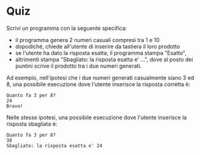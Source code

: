 # Quiz

Scrivi un programma con la seguente specifica:
- il programma genera 2 numeri casuali compresi tra 1 e 10
- dopodiché, chiede all'utente di inserire da tastiera il loro prodotto
- se l'utente ha dato la risposta esatta, il programma stampa "Esatto", 
- altrimenti stampa "Sbagliato: la risposta esatta e' ...", dove al posto dei puntini scrive il prodotto tra i due numeri generati.

Ad esempio, nell'ipotesi che i due numeri generati casualmente siano 3 ed 8, una possibile esecuzione dove l'utente inserisce la risposta corretta è:

```
Quanto fa 3 per 8?
24
Bravo!
```

Nelle stesse ipotesi, una possibile esecuzione dove l'utente inserisce la risposta sbagliata è:
```
Quanto fa 3 per 8?
38
Sbagliato: la risposta esatta e' 24
```
